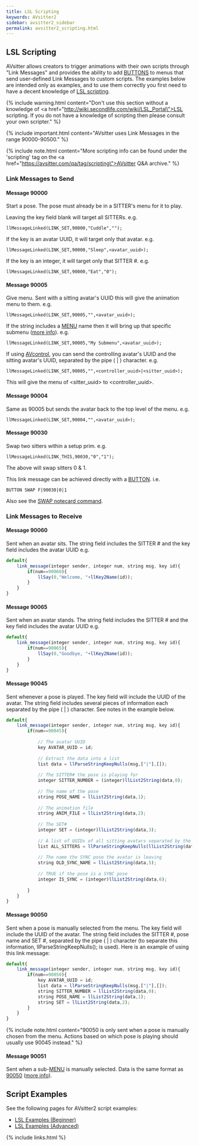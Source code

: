 ```yaml
---
title: LSL Scripting
keywords: AVsitter2
sidebar: avsitter2_sidebar
permalink: avsitter2_scripting.html
---
```


## LSL Scripting

AVsitter allows creators to trigger animations with their own scripts through "Link Messages" and provides the ability to add <a href="/avsitter2_avpos.html#button">BUTTONS</a> to menus that send user-defined Link Messages to custom scripts. The examples below are intended only as examples, and to use them correctly you first need to have a decent knowledge of <a href="http://wiki.secondlife.com/wiki/LSL_Portal">LSL scripting</a>.

{% include warning.html content="Don't use this section without a knowledge of <a href=\"http://wiki.secondlife.com/wiki/LSL_Portal\">LSL scripting</a>. If you do not have a knowledge of scripting then please consult your own scripter." %}

{% include important.html content="AVsitter uses Link Messages in the range 90000-90500." %}

{% include note.html content="More scripting info can be found under the 'scripting' tag on the <a href=\"https://avsitter.com/qa/tag/scripting\">AVsitter Q&A</a> archive." %}

### Link Messages to Send

#### Message 90000

Start a pose. The pose must already be in a SITTER's menu for it to play.

Leaving the key field blank will target all SITTERs. e.g.

	llMessageLinked(LINK_SET,90000,"Cuddle","");

If the key is an avatar UUID, it will target only that avatar. e.g.

	llMessageLinked(LINK_SET,90000,"Sleep",<avatar_uuid>);

If the key is an integer, it will target only that SITTER #. e.g.

	llMessageLinked(LINK_SET,90000,"Eat","0");

#### Message 90005

Give menu. Sent with a sitting avatar's UUID this will give the animation menu to them. e.g.

	llMessageLinked(LINK_SET,90005,"",<avatar_uuid>);

If the string includes a <a href="/avsitter2_avpos.html#menu">MENU</a> name then it will bring up that specific submenu (<a href="//avsitter.com/qa/761">more info</a>). e.g.

	llMessageLinked(LINK_SET,90005,"My Submenu",<avatar_uuid>);

If using <a href="/avsitter2_control.html">AVcontrol</a>, you can send the controlling avatar's UUID and the sitting avatar's UUID, separated by the pipe ( &#124; ) character. e.g.

	llMessageLinked(LINK_SET,90005,"",<controller_uuid>|<sitter_uuid>);

This will give the menu of &lt;sitter_uuid&gt; to &lt;controller_uuid&gt;.

#### Message 90004

Same as 90005 but sends the avatar back to the top level of the menu. e.g.

	llMessageLinked(LINK_SET,90004,"",<avatar_uuid>);

#### Message 90030

Swap two sitters within a setup prim. e.g.
	
	llMessageLinked(LINK_THIS,90030,"0","1");

The above will swap sitters 0 & 1.

This link message can be achieved directly with a <a href="/avsitter2_avpos.html#button">BUTTON</a>. i.e.

	BUTTON SWAP F|90030|0|1

Also see the <a href="/avsitter2_avpos.html#swap">SWAP notecard command</a>.

### Link Messages to Receive

#### Message 90060

Sent when an avatar sits. The string field includes the SITTER # and the key field includes the avatar UUID e.g.

```js
default{
	link_message(integer sender, integer num, string msg, key id){
		if(num==90060){
			llSay(0,"Welcome, "+llKey2Name(id));
		}
	}
}
```

#### Message 90065

Sent when an avatar stands. The string field includes the SITTER # and the key field includes the avatar UUID e.g.

```js
default{
	link_message(integer sender, integer num, string msg, key id){
		if(num==90065){
			llSay(0,"Goodbye, "+llKey2Name(id));
		}
	}
}
```

#### Message 90045

Sent whenever a pose is played. The key field will include the UUID of the avatar. The string field includes several pieces of information each separated by the pipe ( &#124; ) character. See notes in the example below.

```js
default{
	link_message(integer sender, integer num, string msg, key id){
		if(num==90045){
			
			// The avatar UUID
			key AVATAR_UUID = id;
			
			// Extract the data into a list
			list data = llParseStringKeepNulls(msg,["|"],[]);
			
			// The SITTER# the pose is playing for
			integer SITTER_NUMBER = (integer)llList2String(data,0);
			
			// The name of the pose
			string POSE_NAME = llList2String(data,1);
			
			// The animation file
			string ANIM_FILE = llList2String(data,2);
			
			// The SET#
			integer SET = (integer)llList2String(data,3);
			
			// A list of UUIDs of all sitting avatars separated by the ( @ ) character
			list ALL_SITTERS = llParseStringKeepNulls(llList2String(data,4),["@"],[]);
			
			// The name the SYNC pose the avatar is leaving 
			string OLD_SYNC_NAME = llList2String(data,5);
			
			// TRUE if the pose is a SYNC pose
			integer IS_SYNC = (integer)llList2String(data,6);
			
		}
	}
}
```

#### Message 90050

Sent when a pose is manually selected from the menu. The key field will include the UUID of the avatar. The string field includes the SITTER #, pose name and SET #, separated by the pipe ( &#124; ) character (to separate this information, llParseStringKeepNulls(); is used). Here is an example of using this link message:

```js
default{
	link_message(integer sender, integer num, string msg, key id){
		if(num==90050){
			key AVATAR_UUID = id;
			list data = llParseStringKeepNulls(msg,["|"],[]);
			string SITTER_NUMBER = llList2String(data,0);
			string POSE_NAME = llList2String(data,1);
			string SET = llList2String(data,2);
		}
	}
}
```
{% include note.html content="90050 is only sent when a pose is manually chosen from the menu. Actions based on which pose is playing should usually use 90045 instead." %}

#### Message 90051

Sent when a sub-<a href="/avsitter2_avpos.html#menu">MENU</a> is manually selected. Data is the same format as <a href="/avsitter2_scripting.html#message-90050">90050</a> (<a href="//avsitter.com/qa/760/">more info</a>).

## Script Examples

See the following pages for AVsitter2 script examples:

- [LSL Examples (Beginner)](avsitter2_lsl_examples_beginner.html) 
- [LSL Examples (Advanced)](avsitter2_lsl_examples_advanced.html)

{% include links.html %}

